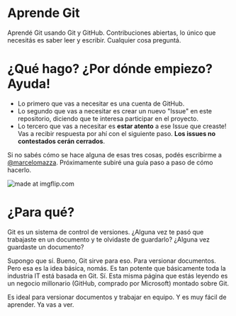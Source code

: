 # Aprende Git
Aprendé Git usando Git y GitHub. Contribuciones abiertas, lo único que necesitás es saber leer y escribir. Cualquier cosa preguntá.

# ¿Qué hago? ¿Por dónde empiezo? Ayuda!
- Lo primero que vas a necesitar es una cuenta de GitHub.
- Lo segundo que vas a necesitar es crear un nuevo "Issue" en este repositorio, diciendo que te interesa participar en el proyecto.
- Lo tercero que vas a necesitar es **estar atento** a ese Issue que creaste! Vas a recibir respuesta por ahí con el siguiente paso. **Los issues no contestados cerán cerrados**.

Si no sabés cómo se hace alguna de esas tres cosas, podés escribirme a [@marcelomazza](https://twitter.com/marcelomazza). Próximamente subiré una guía paso a paso de cómo hacerlo.

<img src="https://i.imgflip.com/6fwien.jpg" title="made at imgflip.com"/>

# ¿Para qué?
Git es un sistema de control de versiones. ¿Alguna vez te pasó que trabajaste en un documento y te olvidaste de guardarlo? ¿Alguna vez guardaste un documento?

Supongo que sí. Bueno, Git sirve para eso. Para versionar documentos. Pero esa es la idea básica, nomás. Es tan potente que básicamente toda la industria IT está basada en Git. Sí. Esta misma página que estás leyendo es un negocio millonario (GitHub, comprado por Microsoft) montado sobre Git.

Es ideal para versionar documentos y trabajar en equipo. Y es muy fácil de aprender. Ya vas a ver.



